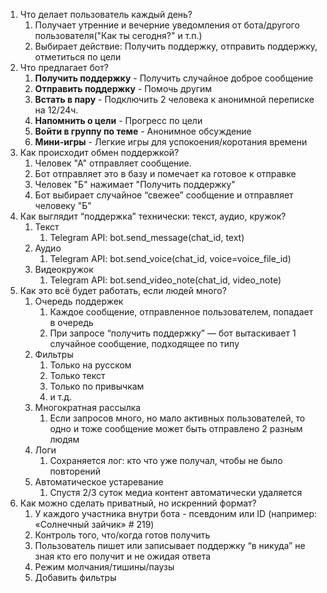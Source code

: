 1. Что делает пользователь каждый день?
	1. Получает утренние и вечерние уведомления от бота/другого пользователя("Как ты сегодня?" и т.п.)
	2. Выбирает действие: Получить поддержку, отправить поддержку, отметиться по цели 
2. Что предлагает бот?
	1. **Получить поддержку** - Получить случайное доброе сообщение
	2. **Отправить поддержку** - Помочь другим
	3. **Встать в пару** - Подключить 2 человека к анонимной переписке на 12/24ч.
	4. **Напомнить о цели** - Прогресс по цели
	5. **Войти в группу по теме** - Анонимное обсуждение
	6. **Мини-игры** - Легкие игры для успокоения/коротания времени
3. Как происходит обмен поддержкой?
	1. Человек "А" отправляет сообщение.
	2. Бот отправляет это в базу и помечает ка готовое к отправке
	3. Человек "Б" нажимает "Получить поддержку"
	4. Бот выбирает случайное “свежее” сообщение и отправляет человеку "Б"
4. Как выглядит “поддержка” технически: текст, аудио, кружок?
	1. Текст
		1. Telegram API: bot.send_message(chat_id, text)
	2. Аудио
		1. Telegram API: bot.send_voice(chat_id, voice=voice_file_id)
	3. Видеокружок
		1. Telegram API: bot.send_video_note(chat_id, video_note)
5. Как это всё будет работать, если людей много?
	1. Очередь поддержек
		1. Каждое сообщение, отправленное пользователем, попадает в очередь
		2. При запросе “получить поддержку” — бот вытаскивает 1 случайное сообщение, подходящее по типу
	2. Фильтры 
		1. Только на русском
		2. Только текст
		3. Только по привычкам
		4. и т.д.
	3. Многократная рассылка
		1. Если запросов много, но мало активных пользователей, то одно и тоже сообщение может быть отправлено 2 разным людям
	4. Логи
		1. Сохраняется лог: кто что уже получал, чтобы не было повторений
	5.  Автоматическое устаревание
		1. Спустя 2/3 суток медиа контент автоматически удаляется 
6. Как можно сделать приватный, но искренний формат?
	1. У каждого участника внутри бота - псевдоним или ID (например: «Солнечный зайчик» # 219)
	2. Контроль того, что/когда готов получить
	3. Пользователь пишет или записывает поддержку “в никуда” не зная кто его получит и не ожидая ответа
	4. Режим молчания/тишины/паузы
	5. Добавить фильтры 
